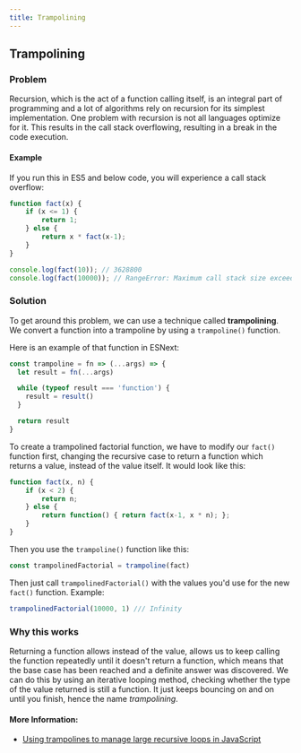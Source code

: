 ```yaml
---
title: Trampolining
---
```


## Trampolining

### Problem
Recursion, which is the act of a function calling itself, is an integral part of programming and a lot of algorithms rely on recursion for its simplest implementation. One problem with recursion is not all languages optimize for it. This results in the call stack overflowing, resulting in a break in the code execution.

#### Example
If you run this in ES5 and below code, you will experience a call stack overflow:

```javascript
function fact(x) {
    if (x <= 1) {
        return 1;
    } else {
        return x * fact(x-1);
    }
}

console.log(fact(10)); // 3628800
console.log(fact(10000)); // RangeError: Maximum call stack size exceeded
```

### Solution
To get around this problem, we can use a technique called **trampolining**.
We convert a function into a trampoline by using a `trampoline()` function.

Here is an example of that function in ESNext:

```javascript
const trampoline = fn => (...args) => {
  let result = fn(...args)

  while (typeof result === 'function') {
    result = result()
  }

  return result
}
```

To create a trampolined factorial function, we have to modify our `fact()` function first, changing the recursive case to return a function which returns a value, instead of the value itself. It would look like this:

```javascript
function fact(x, n) {
    if (x < 2) {
        return n;
    } else {
        return function() { return fact(x-1, x * n); };
    }
}
```

Then you use the `trampoline()` function like this:

```javascript
const trampolinedFactorial = trampoline(fact)
```

Then just call `trampolinedFactorial()` with the values you'd use for the new `fact()` function. Example:

```javascript
trampolinedFactorial(10000, 1) /// Infinity
```

### Why this works
Returning a function allows instead of the value, allows us to keep calling the function repeatedly until it doesn't return a function, which means that the base case has been reached and a definite answer was discovered. We can do this by using an iterative looping method, checking whether the type of the value returned is still a function. It just keeps bouncing on and on until you finish, hence the name *trampolining*.

#### More Information:
- <a href='https://blog.logrocket.com/using-trampolines-to-manage-large-recursive-loops-in-javascript-d8c9db095ae3' target='_blank' rel='nofollow'>Using trampolines to manage large recursive loops in JavaScript</a>
